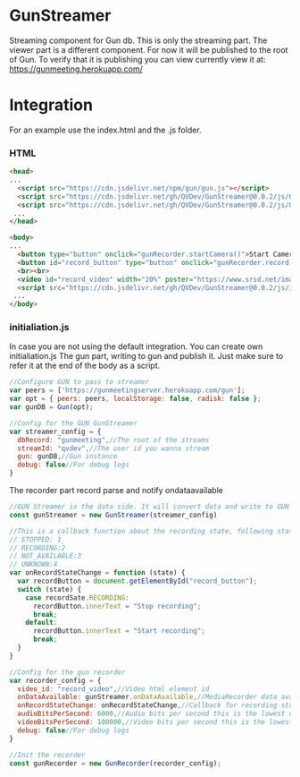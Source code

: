 # GunStreamer
Streaming component for Gun db. This is only the streaming part. The viewer part is a different component. For now it will be published to the root of Gun. To verify that it is publishing you can view currently view it at: https://gunmeeting.herokuapp.com/

# Integration
For an example use the index.html and the .js folder. 

### HTML
```html
<head>
...
  <script src="https://cdn.jsdelivr.net/npm/gun/gun.js"></script>
  <script src="https://cdn.jsdelivr.net/gh/QVDev/GunStreamer@0.0.2/js/GunRecorder.js"></script>
  <script src="https://cdn.jsdelivr.net/gh/QVDev/GunStreamer@0.0.2/js/GunStreamer.js"></script>
 ... 
</head>
```

```html
<body>
...
  <button type="button" onclick="gunRecorder.startCamera()">Start Camera</button>
  <button id="record_button" type="button" onclick="gunRecorder.record()">Start Recording</button>
  <br><br>
  <video id="record_video" width="20%" poster="https://www.srsd.net/images/video-poster.png" autoplay controls muted />
  <script src="https://cdn.jsdelivr.net/gh/QVDev/GunStreamer@0.0.2/js/integration.js"></script><!-- Default integration -->
 ...
</body>
```

### initialiation.js 
In case you are not using the default integration. You can create own initialiation.js The gun part, writing to gun and publish it.
Just make sure to refer it at the end of the body as a script.
```javascript
//Configure GUN to pass to streamer
var peers = ['https://gunmeetingserver.herokuapp.com/gun'];
var opt = { peers: peers, localStorage: false, radisk: false };
var gunDB = Gun(opt);

//Config for the GUN GunStreamer
var streamer_config = {
  dbRecord: "gunmeeting",//The root of the streams
  streamId: "qvdev",//The user id you wanna stream
  gun: gunDB,//Gun instance
  debug: false//For debug logs
}
```
The recorder part record parse and notify ondataavailable
```javascript
//GUN Streamer is the data side. It will convert data and write to GUN db
const gunStreamer = new GunStreamer(streamer_config)

//This is a callback function about the recording state, following states possible
// STOPPED: 1¸
// RECORDING:2
// NOT_AVAILABLE:3
// UNKNOWN:4
var onRecordStateChange = function (state) {
  var recordButton = document.getElementById("record_button");
  switch (state) {
    case recordSate.RECORDING:
      recordButton.innerText = "Stop recording";
      break;
    default:
      recordButton.innerText = "Start recording";
      break;
  }
}

//Config for the gun recorder
var recorder_config = {
  video_id: "record_video",//Video html element id
  onDataAvailable: gunStreamer.onDataAvailable,//MediaRecorder data available callback
  onRecordStateChange: onRecordStateChange,//Callback for recording state
  audioBitsPerSecond: 6000,//Audio bits per second this is the lowest quality
  videoBitsPerSecond: 100000,//Video bits per second this is the lowest quality
  debug: false//For debug logs
}

//Init the recorder
const gunRecorder = new GunRecorder(recorder_config);
```
